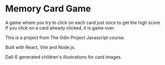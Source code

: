 # Memory Card Game

A game where you try to click on each card just once to get the high score
If you click on a card already clicked, it is game over.

This is a project from The Odin Project Javascript course.

Built with React, Vite and Node.js.

Dall-E generated children's illustrations for card images.
